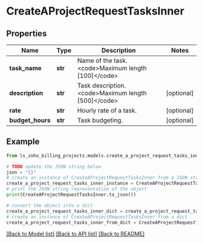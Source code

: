 # CreateAProjectRequestTasksInner


## Properties

Name | Type | Description | Notes
------------ | ------------- | ------------- | -------------
**task_name** | **str** | Name of the task. &lt;code&gt;Maximum length [100]&lt;/code&gt; | 
**description** | **str** | Task description. &lt;code&gt;Maximum length [500]&lt;/code&gt; | [optional] 
**rate** | **str** | Hourly rate of a task. | [optional] 
**budget_hours** | **str** | Task budgeting. | [optional] 

## Example

```python
from ls_zoho_billing_projects.models.create_a_project_request_tasks_inner import CreateAProjectRequestTasksInner

# TODO update the JSON string below
json = "{}"
# create an instance of CreateAProjectRequestTasksInner from a JSON string
create_a_project_request_tasks_inner_instance = CreateAProjectRequestTasksInner.from_json(json)
# print the JSON string representation of the object
print(CreateAProjectRequestTasksInner.to_json())

# convert the object into a dict
create_a_project_request_tasks_inner_dict = create_a_project_request_tasks_inner_instance.to_dict()
# create an instance of CreateAProjectRequestTasksInner from a dict
create_a_project_request_tasks_inner_from_dict = CreateAProjectRequestTasksInner.from_dict(create_a_project_request_tasks_inner_dict)
```
[[Back to Model list]](../README.md#documentation-for-models) [[Back to API list]](../README.md#documentation-for-api-endpoints) [[Back to README]](../README.md)


